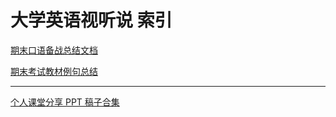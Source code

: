 #  大学英语视听说 索引

[期末口语备战总结文档](./EndOfTermSpeakingPreparation.md)

[期末考试教材例句总结](./SummaryOfTextbookExampleSentences.md)

------

[个人课堂分享 PPT 稿子合集](https://hzieefiles-1300064754.cos.ap-shanghai.myqcloud.com/Y1S1/UniversityEnglish_Audiovisual/ClassroomSharingWork.zip)